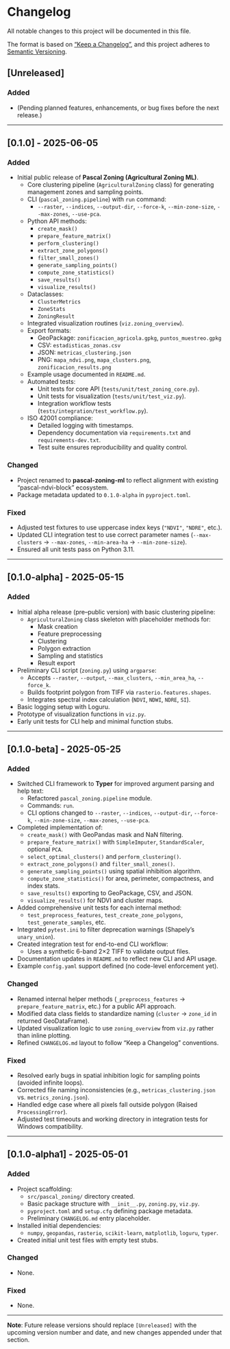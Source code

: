 # Changelog

All notable changes to this project will be documented in this file.

The format is based on [“Keep a Changelog”](https://keepachangelog.com/en/1.0.0/), and this project adheres to [Semantic Versioning](https://semver.org/spec/v2.0.0.html).

## [Unreleased]
### Added
- (Pending planned features, enhancements, or bug fixes before the next release.)

---

## [0.1.0] - 2025-06-05
### Added
- Initial public release of **Pascal Zoning (Agricultural Zoning ML)**.
  - Core clustering pipeline (`AgriculturalZoning` class) for generating management zones and sampling points.
  - CLI (`pascal_zoning.pipeline`) with `run` command:
    - `--raster`, `--indices`, `--output-dir`, `--force-k`, `--min-zone-size`, `--max-zones`, `--use-pca`.
  - Python API methods:
    - `create_mask()`
    - `prepare_feature_matrix()`
    - `perform_clustering()`
    - `extract_zone_polygons()`
    - `filter_small_zones()`
    - `generate_sampling_points()`
    - `compute_zone_statistics()`
    - `save_results()`
    - `visualize_results()`
  - Dataclasses:
    - `ClusterMetrics`
    - `ZoneStats`
    - `ZoningResult`
  - Integrated visualization routines (`viz.zoning_overview`).
  - Export formats:
    - GeoPackage: `zonificacion_agricola.gpkg`, `puntos_muestreo.gpkg`
    - CSV: `estadisticas_zonas.csv`
    - JSON: `metricas_clustering.json`
    - PNG: `mapa_ndvi.png`, `mapa_clusters.png`, `zonificacion_results.png`
  - Example usage documented in `README.md`.
  - Automated tests:
    - Unit tests for core API (`tests/unit/test_zoning_core.py`).
    - Unit tests for visualization (`tests/unit/test_viz.py`).
    - Integration workflow tests (`tests/integration/test_workflow.py`).
  - ISO 42001 compliance:
    - Detailed logging with timestamps.
    - Dependency documentation via `requirements.txt` and `requirements-dev.txt`.
    - Test suite ensures reproducibility and quality control.

### Changed
- Project renamed to **pascal-zoning-ml** to reflect alignment with existing “pascal-ndvi-block” ecosystem.
- Package metadata updated to `0.1.0-alpha` in `pyproject.toml`.

### Fixed
- Adjusted test fixtures to use uppercase index keys (`"NDVI"`, `"NDRE"`, etc.).
- Updated CLI integration test to use correct parameter names (`--max-clusters` → `--max-zones`, `--min-area-ha` → `--min-zone-size`).
- Ensured all unit tests pass on Python 3.11.

---

## [0.1.0-alpha] - 2025-05-15
### Added
- Initial alpha release (pre–public version) with basic clustering pipeline:
  - `AgriculturalZoning` class skeleton with placeholder methods for:
    - Mask creation
    - Feature preprocessing
    - Clustering
    - Polygon extraction
    - Sampling and statistics
    - Result export
- Preliminary CLI script (`zoning.py`) using `argparse`:
  - Accepts `--raster`, `--output`, `--max_clusters`, `--min_area_ha`, `--force_k`.
  - Builds footprint polygon from TIFF via `rasterio.features.shapes`.
  - Integrates spectral index calculation (`NDVI`, `NDWI`, `NDRE`, `SI`).
- Basic logging setup with Loguru.
- Prototype of visualization functions in `viz.py`.
- Early unit tests for CLI help and minimal function stubs.

---

## [0.1.0-beta] - 2025-05-25
### Added
- Switched CLI framework to **Typer** for improved argument parsing and help text:
  - Refactored `pascal_zoning.pipeline` module.
  - Commands: `run`.
  - CLI options changed to `--raster`, `--indices`, `--output-dir`, `--force-k`, `--min-zone-size`, `--max-zones`, `--use-pca`.
- Completed implementation of:
  - `create_mask()` with GeoPandas mask and NaN filtering.
  - `prepare_feature_matrix()` with `SimpleImputer`, `StandardScaler`, optional `PCA`.
  - `select_optimal_clusters()` and `perform_clustering()`.
  - `extract_zone_polygons()` and `filter_small_zones()`.
  - `generate_sampling_points()` using spatial inhibition algorithm.
  - `compute_zone_statistics()` for area, perimeter, compactness, and index stats.
  - `save_results()` exporting to GeoPackage, CSV, and JSON.
  - `visualize_results()` for NDVI and cluster maps.
- Added comprehensive unit tests for each internal method:
  - `test_preprocess_features`, `test_create_zone_polygons`, `test_generate_samples`, etc.
- Integrated `pytest.ini` to filter deprecation warnings (Shapely’s `unary_union`).
- Created integration test for end-to-end CLI workflow:
  - Uses a synthetic 6-band 2×2 TIFF to validate output files.
- Documentation updates in `README.md` to reflect new CLI and API usage.
- Example `config.yaml` support defined (no code-level enforcement yet).

### Changed
- Renamed internal helper methods (`_preprocess_features` → `prepare_feature_matrix`, etc.) for a public API approach.
- Modified data class fields to standardize naming (`cluster` → `zone_id` in returned GeoDataFrame).
- Updated visualization logic to use `zoning_overview` from `viz.py` rather than inline plotting.
- Refined `CHANGELOG.md` layout to follow “Keep a Changelog” conventions.

### Fixed
- Resolved early bugs in spatial inhibition logic for sampling points (avoided infinite loops).
- Corrected file naming inconsistencies (e.g., `metricas_clustering.json` vs. `metrics_zoning.json`).
- Handled edge case where all pixels fall outside polygon (Raised `ProcessingError`).
- Adjusted test timeouts and working directory in integration tests for Windows compatibility.

---

## [0.1.0-alpha1] - 2025-05-01
### Added
- Project scaffolding:
  - `src/pascal_zoning/` directory created.
  - Basic package structure with `__init__.py`, `zoning.py`, `viz.py`.
  - `pyproject.toml` and `setup.cfg` defining package metadata.
  - Preliminary `CHANGELOG.md` entry placeholder.
- Installed initial dependencies:
  - `numpy`, `geopandas`, `rasterio`, `scikit-learn`, `matplotlib`, `loguru`, `typer`.
- Created initial unit test files with empty test stubs.

### Changed
- None.

### Fixed
- None.

---

**Note**: Future release versions should replace `[Unreleased]` with the upcoming version number and date, and new changes appended under that section.  

